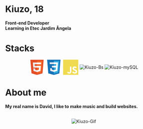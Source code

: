 
  
<h1> Kiuzo, 18</h1>


<strong> Front-end Developer </strong><br>
<strong> Learning in Etec Jardim Ângela </strong>

<h1>Stacks</h1>

<div align="center" "style="display: inline_block">
  <img align="center" alt="Kiuzo-HTML" height="50" width="50" src="https://raw.githubusercontent.com/devicons/devicon/master/icons/html5/html5-original.svg">
  <img align="center" alt="Kiuzo-CSS" height="50" width="50" src="https://raw.githubusercontent.com/devicons/devicon/master/icons/css3/css3-original.svg">
  <img align="center" alt="Kiuzo-Js" height="50" width="50" src="https://raw.githubusercontent.com/devicons/devicon/master/icons/javascript/javascript-plain.svg">
  <img align="center" alt="Kiuzo-Bs" height="50" width="50" src="https://cdn.jsdelivr.net/gh/devicons/devicon@latest/icons/bootstrap/bootstrap-original.svg">   
  <img align="center" alt="Kiuzo-mySQL" height="50" width="50" src="https://cdn.jsdelivr.net/gh/devicons/devicon@latest/icons/mysql/mysql-original.svg" >
 </div>

<h1>About me</h1> 

<strong> My real name is David, I like to make music and build websites. </strong>
  
<br>

<div align="center">
  <img alt="Kiuzo-Gif" src="https://tenor.com/view/frieren-anime-frieren-beyond-the-journeys-end-beyond-the-journeys-end-sousou-no-frieren-gif-11922105713890869912.gif">
</div>

